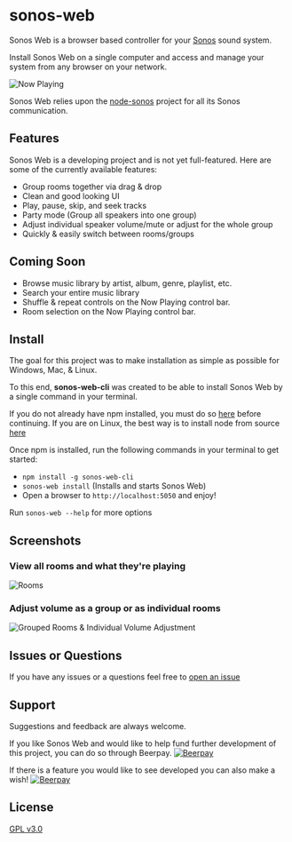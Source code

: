 # sonos-web
Sonos Web is a browser based controller for your [Sonos](https://www.sonos.com/system) sound system.

Install Sonos Web on a single computer and access and manage your system from any browser on your network.

![Now Playing](https://user-images.githubusercontent.com/5977736/50413083-c5364580-07c9-11e9-9b7c-6ff598e40e3a.png)

Sonos Web relies upon the [node-sonos](https://github.com/bencevans/node-sonos) project for all its Sonos communication.

## Features
Sonos Web is a developing project and is not yet full-featured. Here are some of the currently available features:
 * Group rooms together via drag & drop
 * Clean and good looking UI
 * Play, pause, skip, and seek tracks
 * Party mode (Group all speakers into one group)
 * Adjust individual speaker volume/mute or adjust for the whole group
 * Quickly & easily switch between rooms/groups

## Coming Soon
 * Browse music library by artist, album, genre, playlist, etc.
 * Search your entire music library
 * Shuffle & repeat controls on the Now Playing control bar.
 * Room selection on the Now Playing control bar.

## Install
The goal for this project was to make installation as simple as possible for Windows, Mac, & Linux.

To this end, **sonos-web-cli** was created to be able to install Sonos Web by a single command in your terminal.

If you do not already have npm installed, you must do so [here](https://www.npmjs.com/get-npm) before continuing.
If you are on Linux, the best way is to install node from source [here](https://github.com/nodesource/distributions)

Once npm is installed, run the following commands in your terminal to get started:
- `npm install -g sonos-web-cli`
- `sonos-web install` (Installs and starts Sonos Web)
- Open a browser to `http://localhost:5050` and enjoy!

Run `sonos-web --help` for more options

## Screenshots
### View all rooms and what they're playing
![Rooms](https://user-images.githubusercontent.com/5977736/50412873-0b8aa500-07c8-11e9-8ba4-d92767f04b55.png)

### Adjust volume as a group or as individual rooms
![Grouped Rooms & Individual Volume Adjustment](https://user-images.githubusercontent.com/5977736/50412875-0f1e2c00-07c8-11e9-8e11-e5eedae66c74.png)

## Issues or Questions
If you have any issues or a questions feel free to [open an issue](https://github.com/Villarrealized/sonos-web/issues/new)

## Support
Suggestions and feedback are always welcome. 

If you like Sonos Web and would like to help fund further development of this project, you can do so through Beerpay.
[![Beerpay](https://beerpay.io/Villarrealized/sonos-web/badge.svg?style=beer)](https://beerpay.io/Villarrealized/sonos-web)

If there is a feature you would like to see developed you can also make a wish!
[![Beerpay](https://beerpay.io/Villarrealized/sonos-web/make-wish.svg?style=flat)](https://beerpay.io/Villarrealized/sonos-web)

## License
[GPL v3.0](https://github.com/Villarrealized/sonos-web-cli/blob/master/LICENSE)
